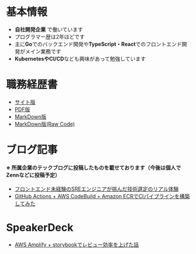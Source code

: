 # 基本情報

- **自社開発企業** で働いています
- プログラマー歴は2年ほどです
- 主に**Go**でのバックエンド開発や**TypeScript・React**でのフロントエンド開発がメイン業務です
- **KubernetesやCI/CD**なども興味があって勉強しています

# 職務経歴書

- [サイト版](https://kz-create.github.io/kazuaki-ohara/)
- [PDF版](https://github.com/kz-create/kazuaki-ohara/releases)
- [MarkDown版](https://github.com/kz-create/kazuaki-ohara/blob/main/docs/README.md)
- [MarkDown版(Raw Code)](https://github.com/kz-create/kazuaki-ohara/blob/main/docs/README.md?plain=1)

# ブログ記事
#### ※ 所属企業のテックブログに投稿したものを載せております（今後は個人でZennなどに投稿予定）
- [フロントエンド未経験のSREエンジニアが挑んだ技術選定のリアル体験](https://tech-blog.rakus.co.jp/entry/20220818/sre)
- [GitHub Actions + AWS CodeBuild + Amazon ECRでCIパイプラインを構築してみた](https://tech-blog.rakus.co.jp/entry/20220408/ci)

# SpeakerDeck
- [AWS Amplify + storybookでレビュー効率を上げた話](https://speakerdeck.com/kzak24/improving-review-efficiency-with-aws-amplify-and-storybook)
